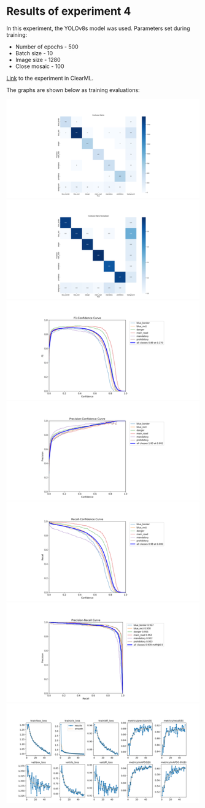 # Results of experiment 4

In this experiment, the YOLOv8s model was used.
Parameters set during training:
+ Number of epochs - 500
+ Batch size - 10
+ Image size - 1280
+ Close mosaic - 100

[Link](https://app.clear.ml/projects/199d3c5c623744d692293be36e515961/experiments/af73e0045b5b412b9d84d1c8a2128f5b/output/execution) to the experiment in ClearML.

The graphs are shown below as training evaluations:

![](images/confusion_matrix_plot.png)
![](images/confusion_matrix_normalized_plot.png)
![](images/F1_curve_plot.png)
![](images/P_curve_plot.png)
![](images/R_curve_plot.png)
![](images/PR_curve_plot.png)
![](images/results_plot.png)

